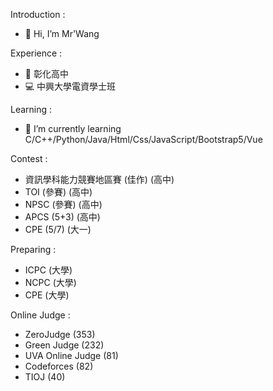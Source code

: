 Introduction :
- 👋 Hi, I’m Mr'Wang

Experience :                                                      
- 🥇 彰化高中                                                
- 💻 中興大學電資學士班

Learning : 
- 🌱 I’m currently learning C/C++/Python/Java/Html/Css/JavaScript/Bootstrap5/Vue

Contest :
- 資訊學科能力競賽地區賽 (佳作) (高中)
- TOI  (參賽) (高中)
- NPSC (參賽) (高中)
- APCS (5+3)  (高中)
- CPE  (5/7)  (大一)

Preparing :
- ICPC (大學)
- NCPC (大學)
- CPE  (大學)

Online Judge :
- ZeroJudge (353) 
- Green Judge (232)
- UVA Online Judge (81)
- Codeforces (82)
- TIOJ (40)
